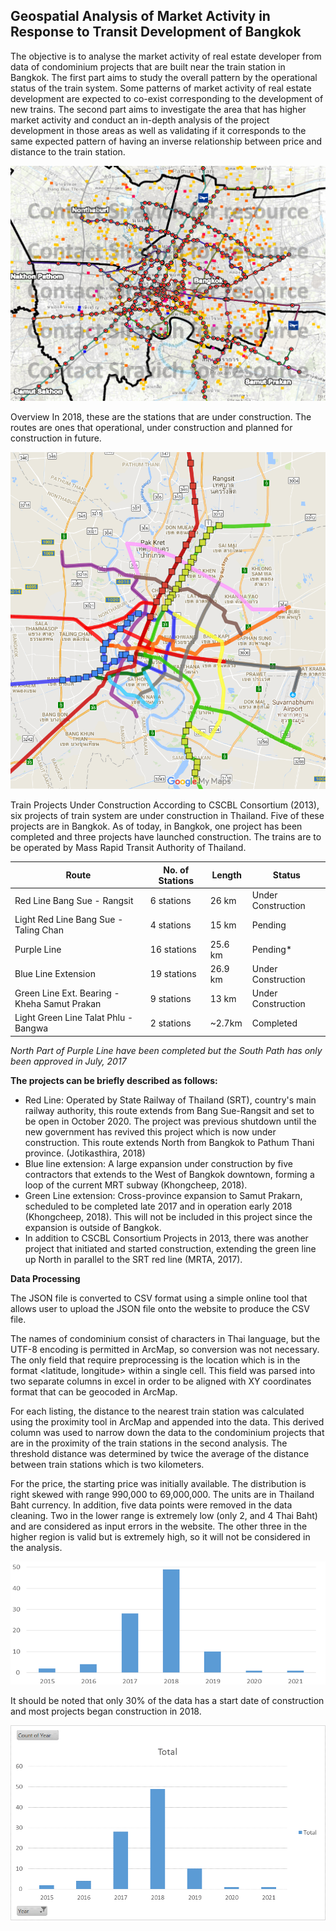 ## Geospatial Analysis of Market Activity in Response to Transit Development of Bangkok

The objective is to analyse the market activity of real estate developer from data of condominium projects that are built near the train station in Bangkok. The first part aims to study the overall pattern by the operational status of the train system. Some patterns of market activity of real estate development are expected to co-exist corresponding to the development of new trains. The second part aims to investigate the area that has higher market activity and conduct an in-depth analysis of the project development in those areas as well as validating if it corresponds to the same expected pattern of having an inverse relationship between price and distance to the train station.

<p>
<img src="geospatial-analysis-of-market-activity-in-response-to-transit-development-of-bangkok/bangkok-overall-spatial-analysis.png"/>
</p>


Overview
In 2018, these are the stations that are under construction. The routes are ones that operational, under construction and planned for construction in future.

<p>
<img src="geospatial-analysis-of-market-activity-in-response-to-transit-development-of-bangkok/transit-under-construction.png"/>
</p>

Train Projects Under Construction
According to CSCBL Consortium (2013), six projects of train system are under construction in Thailand. Five of these projects are in Bangkok. As of today, in Bangkok, one project has been completed and three projects have launched construction. The trains are to be operated by Mass Rapid Transit Authority of Thailand.

|    **Route**    |    **No. of Stations**    |    **Length**    |    **Status**    |
|---|---|---|---|
|    Red Line Bang Sue - Rangsit    |    6 stations    |    26 km    |    Under Construction    |
|    Light Red Line Bang Sue - Taling Chan    |    4 stations    |    15 km    |    Pending    |
|    Purple Line    |    16 stations    |    25.6 km    |    Pending*    |
|    Blue Line Extension    |    19 stations    |    26.9 km    |    Under Construction    |
|    Green Line Ext. Bearing - Kheha Samut Prakan    |    9 stations    |    13 km    |    Under Construction    |
|    Light Green Line Talat Phlu - Bangwa    |    2 stations    |    ~2.7km    |    Completed    |

*North Part of Purple Line have been completed but the South Path has only been approved in July, 2017*

**The projects can be briefly described as follows:**
*	Red Line: Operated by State Railway of Thailand (SRT), country's main railway authority, this route extends from Bang Sue-Rangsit and set to be open in October 2020. The project was previous shutdown until the new government has revived this project which is now under construction. This route extends North from Bangkok to Pathum Thani province. (Jotikasthira, 2018)
*	Blue line extension: A large expansion under construction by five contractors that extends to the West of Bangkok downtown, forming a loop of the current MRT subway (Khongcheep, 2018). 
*	Green Line extension: Cross-province expansion to Samut Prakarn, scheduled to be completed late 2017 and in operation early 2018 (Khongcheep, 2018). This will not be included in this project since the expansion is outside of Bangkok.
*	In addition to CSCBL Consortium Projects in 2013, there was another project that initiated and started construction, extending the green line up North in parallel to the SRT red line (MRTA, 2017).

**Data Processing** 

The JSON file is converted to CSV format using a simple online tool that allows user to upload the JSON file onto the website to produce the CSV file.

The names of condominium consist of characters in Thai language, but the UTF-8 encoding is permitted in ArcMap, so conversion was not necessary. The only field that require preprocessing is the location which is in the format <latitude, longitude> within a single cell. This field was parsed into two separate columns in excel in order to be aligned with XY coordinates format that can be geocoded in ArcMap.

For each listing, the distance to the nearest train station was calculated using the proximity tool in ArcMap and appended into the data. This derived column was used to narrow down the data to the condominium projects that are in the proximity of the train stations in the second analysis. The threshold distance was determined by twice the average of the distance between train stations which is two kilometers.

For the price, the starting price was initially available. The distribution is right skewed with range 990,000 to 69,000,000. The units are in Thailand Baht currency. In addition, five data points were removed in the data cleaning. Two in the lower range is extremely low (only 2, and 4 Thai Baht) and are considered as input errors in the website. The other three in the higher region is valid but is extremely high, so it will not be considered in the analysis. 

<p>
<img src="geospatial-analysis-of-market-activity-in-response-to-transit-development-of-bangkok/condo-price-distribution.png"/>
</p>

It should be noted that only 30% of the data has a start date of construction and most projects began construction in 2018.

<p>
<img src="geospatial-analysis-of-market-activity-in-response-to-transit-development-of-bangkok/condo-construction-period.png"/>
</p>
